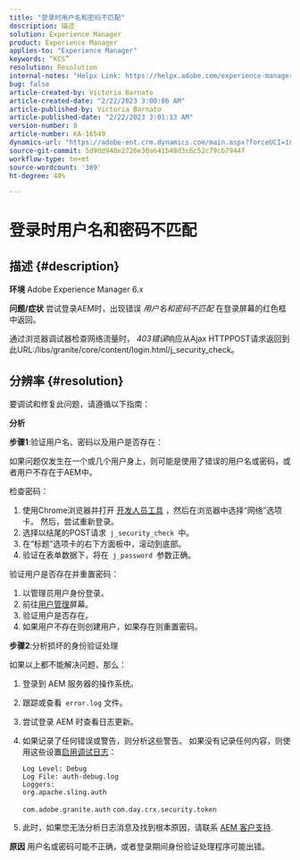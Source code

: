```yaml
---
title: "登录时用户名和密码不匹配"
description: 描述
solution: Experience Manager
product: Experience Manager
applies-to: "Experience Manager"
keywords: “KCS”
resolution: Resolution
internal-notes: "Helpx Link: https://helpx.adobe.com/experience-manager/kb/user-name-and-password-do-not-match-on-login.html"
bug: false
article-created-by: Victoria Barnato
article-created-date: "2/22/2023 3:00:06 AM"
article-published-by: Victoria Barnato
article-published-date: "2/22/2023 3:01:13 AM"
version-number: 8
article-number: KA-16549
dynamics-url: "https://adobe-ent.crm.dynamics.com/main.aspx?forceUCI=1&pagetype=entityrecord&etn=knowledgearticle&id=6049f9fc-5cb2-ed11-83fe-6045bd0067ea"
source-git-commit: 5d9dd948e2726e30a641b48d3c6c52c79cb7944f
workflow-type: tm+mt
source-wordcount: '369'
ht-degree: 40%

---
```


# 登录时用户名和密码不匹配

## 描述 {#description}

<b>环境</b>
Adobe Experience Manager 6.x


<b>问题/症状</b>
尝试登录AEM时，出现错误 *用户名和密码不匹配* 在登录屏幕的红色框中返回。

通过浏览器调试器检查网络流量时， *403错误*&#x200B;响应从Ajax HTTPPOST请求返回到此URL:/libs/granite/core/content/login.html/j_security_check。


## 分辨率 {#resolution}


要调试和修复此问题，请遵循以下指南：

<b>分析</b>

<b>步骤1</b>:验证用户名、密码以及用户是否存在：

如果问题仅发生在一个或几个用户身上，则可能是使用了错误的用户名或密码，或者用户不存在于AEM中。

检查密码：

1. 使用Chrome浏览器并打开 [开发人员工具](https://developer.chrome.com/devtools) ，然后在浏览器中选择“网络”选项卡。 然后，尝试重新登录。
2. 选择以结尾的POST请求` j_security_check `中。
3. 在“标题”选项卡的右下方面板中，滚动到底部。
4. 验证在表单数据下，将在` j_password `参数正确。


验证用户是否存在并重置密码：

1. 以管理员用户身份登录。
2. 前往[用户管理](https://docs.adobe.com/content/help/zh-Hans/experience-manager-65/administering/home.html?topic=/experience-manager/6-5/sites/administering/morehelp/security.ug.js)屏幕。
3. 验证用户是否存在。
4. 如果用户不存在则创建用户，如果存在则重置密码。


<b>步骤2</b>:分析损坏的身份验证处理

如果以上都不能解决问题，那么：

1. 登录到 AEM 服务器的操作系统。
2. 跟踪或查看` error.log` 文件。
3. 尝试登录 AEM 时查看日志更新。
4. 如果记录了任何错误或警告，则分析这些警告。 如果没有记录任何内容，则使用这些设置[启用调试日志](https://experienceleague.adobe.com/docs/experience-manager-65/deploying/configuring/configure-logging.html)：


   ```
   Log Level: Debug
   Log File: auth-debug.log
   Loggers:
   org.apache.sling.auth
   ```


   `com.adobe.granite.auth`
   `com.day.crx.security.token`
5. 此时，如果您无法分析日志消息及找到根本原因，请联系 [AEM 客户支持](https://experienceleague.adobe.com/?lang=zh-Hans?support-solution=Experience+Manager#support).



<b>原因</b>
用户名或密码可能不正确，或者登录期间身份验证处理程序可能出错。


